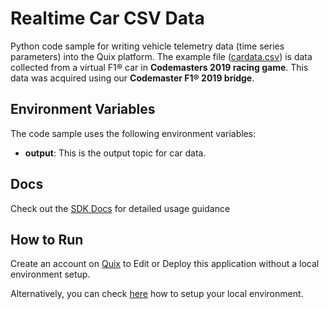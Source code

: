 # Realtime Car CSV Data

Python code sample for writing vehicle telemetry data (time series parameters) into the Quix platform. The example file ([cardata.csv](source/cardata.csv)) is data collected from a virtual F1&reg; car in **Codemasters 2019 racing game**. This data was acquired using our **Codemaster F1&reg; 2019 bridge**. 

## Environment Variables

The code sample uses the following environment variables:

- **output**: This is the output topic for car data.

## Docs
Check out the [SDK Docs](https://quix.ai/docs/sdk/introduction.html) for detailed usage guidance

## How to Run
Create an account on [Quix](https://portal.platform.quix.ai/self-sign-up?xlink=github) to Edit or Deploy this application without a local environment setup.

Alternatively, you can check [here](/python/local-development) how to setup your local environment.